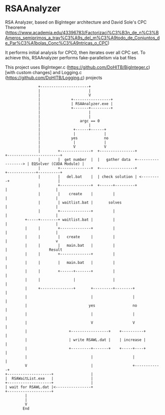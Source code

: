 # RSAAnalyzer
RSA Analyzer, based on BigInteger architecture and David Sole's CPC Theoreme (https://www.academia.edu/43396783/Factorizaci%C3%B3n_de_n%C3%BAmeros_semiprimos_a_trav%C3%A9s_del_m%C3%A9todo_de_Conjuntos_de_Par%C3%A1bolas_Conc%C3%A9ntricas_o_CPC)

It performs initial analysis for CPC0, then iterates over all CPC set.
To achieve this, RSAAnalyzer performs fake-parallelism via bat files

This project uses BigInteger.c (https://github.com/DoHITB/BigInteger.c) [with custom changes] and Logging.c (https://github.com/DoHITB/Logging.c) projects

           
           
                   +----------------------+
                   |                      |
                   |                      V
                   |              +-----------------+
                   |              | RSAAnalyzer.exe |
                   |              +-------+---------+
                   |                      |
                   |                      |
                   |                  argc == 0
                   |                      |
                   |               +------+------+
                   |               |             |
                   |              yes            no
                   |               |             |
                   |               V             V
                   |        +--------------+  +----------------+                    +------------------------+
                   |        |  get number  |  |   gather data  +------------------> | EQSolver (CUDA Module) |
                   |        +--------------+  +----------------+                    +-------------+----------+
                   |        |   del.bat    |  | check solution | <---------+                      |
                   |        +--------------+  +------+---------+           |                      |
                   |        |    create    |         |                     |                      |
                   |        | waitlist.bat |       solves                  |                      |
                   |        +--------------+         |                     |                      |
             +-----+--------+ waitlist.bat |         |                     |                      |
             |     |        +--------------+         |                     |                      |
             |     |        |   create     |         |                     |                      v
             |     |        |   main.bat   |         |                     |                   Result
             |     |        +--------------+         |                     |
             |     |        |   main.bat   |         |                     |
             |     |        +------+-------+         |                     |
             |     |               |                 |                     |
             |     +---------------+       +---------+--------+            | 
             |                             |                  |            |
             |                            yes                 no           |
             |                             |                  |            |
             |                             V                  V            | 
             |                   +-----------------+    +----------+       |
             |                   | write RSAWL.dat |    | increase |       |
             |                   +---------+-------+    +-----+----+       |
             |                             |                  |            |
             V                             |                  +------------+
    +--------------------+                 |
    |  RSAWaitList.exe   |                 |
    +--------------------+                 |
    | wait for RSAWL.dat |<----------------+
    +--------------------+         
             |
             |
             V
            End


